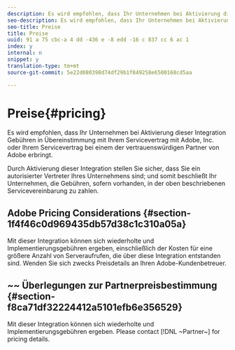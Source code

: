 ```yaml
---
description: Es wird empfohlen, dass Ihr Unternehmen bei Aktivierung dieser Integration Gebühren in Übereinstimmung mit Ihrem Servicevertrag mit Adobe, Inc. oder Ihrem Servicevertrag bei einem der vertrauenswürdigen Partner von Adobe erbringt.
seo-description: Es wird empfohlen, dass Ihr Unternehmen bei Aktivierung dieser Integration Gebühren in Übereinstimmung mit Ihrem Servicevertrag mit Adobe, Inc. oder Ihrem Servicevertrag bei einem der vertrauenswürdigen Partner von Adobe erbringt.
seo-title: Preise
title: Preise
uuid: 91 a 75 cbc-a 4 dd -436 e -8 edd -16 c 837 cc 6 ac 1
index: y
internal: n
snippet: y
translation-type: tm+mt
source-git-commit: 5e22d080398d74df29b1f849258e6500168cd5aa

---
```



# Preise{#pricing}

Es wird empfohlen, dass Ihr Unternehmen bei Aktivierung dieser Integration Gebühren in Übereinstimmung mit Ihrem Servicevertrag mit Adobe, Inc. oder Ihrem Servicevertrag bei einem der vertrauenswürdigen Partner von Adobe erbringt.

Durch Aktivierung dieser Integration stellen Sie sicher, dass Sie ein autorisierter Vertreter Ihres Unternehmens sind; und somit beschließt Ihr Unternehmen, die Gebühren, sofern vorhanden, in der oben beschriebenen Servicevereinbarung zu zahlen.

## Adobe Pricing Considerations {#section-1f4f46c0d969435db57d38c1c310a05a}

Mit dieser Integration können sich wiederholte und Implementierungsgebühren ergeben, einschließlich der Kosten für eine größere Anzahl von Serveraufrufen, die über diese Integration entstanden sind. Wenden Sie sich zwecks Preisdetails an Ihren Adobe-Kundenbetreuer.

## ~~ Überlegungen zur Partnerpreisbestimmung {#section-f8ca71df32224412a5101efb6e356529}

Mit dieser Integration können sich wiederholte und Implementierungsgebühren ergeben. Please contact [!DNL ~Partner~] for pricing details.
